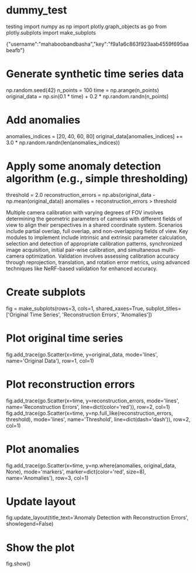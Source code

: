# dummy_test
testing 
import numpy as np
import plotly.graph_objects as go
from plotly.subplots import make_subplots

{"username":"mahaboobandbasha","key":"f9a1a6c863f923aab4559f695aabeafb"}

# Generate synthetic time series data
np.random.seed(42)
n_points = 100
time = np.arange(n_points)
original_data = np.sin(0.1 * time) + 0.2 * np.random.randn(n_points)

# Add anomalies
anomalies_indices = [20, 40, 60, 80]
original_data[anomalies_indices] += 3.0 * np.random.randn(len(anomalies_indices))

# Apply some anomaly detection algorithm (e.g., simple thresholding)
threshold = 2.0
reconstruction_errors = np.abs(original_data - np.mean(original_data))
anomalies = reconstruction_errors > threshold

Multiple camera calibration with varying degrees of FOV involves determining the geometric parameters of cameras with different fields of view to align their perspectives in a shared coordinate system. Scenarios include partial overlap, full overlap, and non-overlapping fields of view. Key modules to implement include intrinsic and extrinsic parameter calculation, selection and detection of appropriate calibration patterns, synchronized image acquisition, initial pair-wise calibration, and simultaneous multi-camera optimization. Validation involves assessing calibration accuracy through reprojection, translation, and rotation error metrics, using advanced techniques like NeRF-based validation for enhanced accuracy.

# Create subplots
fig = make_subplots(rows=3, cols=1, shared_xaxes=True, subplot_titles=['Original Time Series', 'Reconstruction Errors', 'Anomalies'])

# Plot original time series
fig.add_trace(go.Scatter(x=time, y=original_data, mode='lines', name='Original Data'), row=1, col=1)

# Plot reconstruction errors
fig.add_trace(go.Scatter(x=time, y=reconstruction_errors, mode='lines', name='Reconstruction Errors', line=dict(color='red')), row=2, col=1)
fig.add_trace(go.Scatter(x=time, y=np.full_like(reconstruction_errors, threshold), mode='lines', name='Threshold', line=dict(dash='dash')), row=2, col=1)

# Plot anomalies
fig.add_trace(go.Scatter(x=time, y=np.where(anomalies, original_data, None), mode='markers', marker=dict(color='red', size=8), name='Anomalies'), row=3, col=1)



# Update layout
fig.update_layout(title_text='Anomaly Detection with Reconstruction Errors', showlegend=False)

# Show the plot
fig.show()
